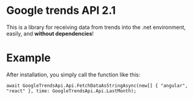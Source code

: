 ﻿# Google trends API 2.1

This is a library for receiving data from trends into the .net environment, easily, and **without dependencies**!


# Example
After installation, you simply call the function like this:
```
await GoogleTrendsApi.Api.FetchDataAsStringAsync(new[] { "angular", "react" }, time: GoogleTrendsApi.Api.LastMonth);
```